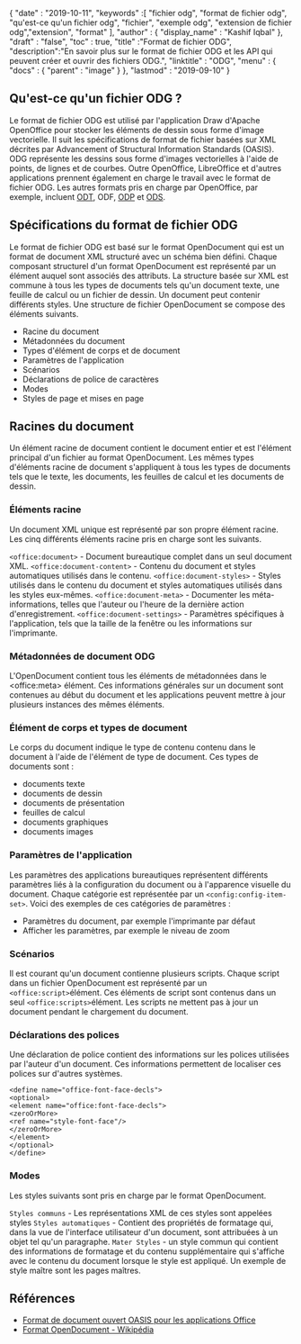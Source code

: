 {
  "date" : "2019-10-11",
  "keywords" :[ "fichier odg", "format de fichier odg", "qu'est-ce qu'un fichier odg", "fichier", "exemple odg", "extension de fichier odg","extension", "format" ],
  "author" : {
    "display_name" : "Kashif Iqbal"
},
  "draft" : "false",
  "toc" : true,
  "title" :"Format de fichier ODG",
  "description":"En savoir plus sur le format de fichier ODG et les API qui peuvent créer et ouvrir des fichiers ODG.",
  "linktitle" : "ODG",
  "menu" : {
    "docs" : {
      "parent" : "image"
}
},
  "lastmod" : "2019-09-10"
}

## Qu'est-ce qu'un fichier ODG ?

Le format de fichier ODG est utilisé par l'application Draw d'Apache OpenOffice pour stocker les éléments de dessin sous forme d'image vectorielle. Il suit les spécifications de format de fichier basées sur XML décrites par Advancement of Structural Information Standards (OASIS). ODG représente les dessins sous forme d'images vectorielles à l'aide de points, de lignes et de courbes. Outre OpenOffice, LibreOffice et d'autres applications prennent également en charge le travail avec le format de fichier ODG. Les autres formats pris en charge par OpenOffice, par exemple, incluent [ODT](/fr/word-processing/odt/), ODF, [ODP](/fr/presentation/odp/) et [ODS](/fr/spreadsheet/ods/).


## Spécifications du format de fichier ODG

Le format de fichier ODG est basé sur le format OpenDocument qui est un format de document XML structuré avec un schéma bien défini.
Chaque composant structurel d'un format OpenDocument est représenté par un élément auquel sont associés des attributs. La structure basée sur XML est commune à tous les types de documents tels qu'un document texte, une feuille de calcul ou un fichier de dessin. Un document peut contenir différents styles. Une structure de fichier OpenDocument se compose des éléments suivants.
* Racine du document
* Métadonnées du document
* Types d'élément de corps et de document
* Paramètres de l'application
* Scénarios
* Déclarations de police de caractères
* Modes
* Styles de page et mises en page

## Racines du document ##

Un élément racine de document contient le document entier et est l'élément principal d'un fichier au format OpenDocument. Les mêmes types d'éléments racine de document s'appliquent à tous les types de documents tels que le texte, les documents, les feuilles de calcul et les documents de dessin.

### Éléments racine ###
Un document XML unique est représenté par son propre élément racine. Les cinq différents éléments racine pris en charge sont les suivants.

`<office:document>` - Document bureautique complet dans un seul document XML.
`<office:document-content>` - Contenu du document et styles automatiques utilisés dans le contenu.
`<office:document-styles>` - Styles utilisés dans le contenu du document et styles automatiques utilisés dans les styles eux-mêmes.
`<office:document-meta>` - Documenter les méta-informations, telles que l'auteur ou l'heure de la dernière action d'enregistrement.
`<office:document-settings>` - Paramètres spécifiques à l'application, tels que la taille de la fenêtre ou les informations sur l'imprimante.

### Métadonnées de document ODG ###
L'OpenDocument contient tous les éléments de métadonnées dans le \<office:meta> élément. Ces informations générales sur un document sont contenues au début du document et les applications peuvent mettre à jour plusieurs instances des mêmes éléments.

### Élément de corps et types de document ###
Le corps du document indique le type de contenu contenu dans le document à l'aide de l'élément de type de document. Ces types de documents sont :
* documents texte
* documents de dessin
* documents de présentation
* feuilles de calcul
* documents graphiques
* documents images

### Paramètres de l'application ###
Les paramètres des applications bureautiques représentent différents paramètres liés à la configuration du document ou à l'apparence visuelle du document. Chaque catégorie est représentée par un `<config:config-item-set>`. Voici des exemples de ces catégories de paramètres :
* Paramètres du document, par exemple l'imprimante par défaut
* Afficher les paramètres, par exemple le niveau de zoom

### Scénarios ###
Il est courant qu'un document contienne plusieurs scripts. Chaque script dans un fichier OpenDocument est représenté par un `<office:script>`élément. Ces éléments de script sont contenus dans un seul `<office:scripts>`élément. Les scripts ne mettent pas à jour un document pendant le chargement du document.
### Déclarations des polices ###

Une déclaration de police contient des informations sur les polices utilisées par l'auteur d'un document. Ces informations permettent de localiser ces polices sur d'autres systèmes.
```
<define name="office-font-face-decls">
<optional>
<element name="office:font-face-decls">
<zeroOrMore>
<ref name="style-font-face"/>
</zeroOrMore>
</element>
</optional>
</define>
```
### Modes ###
Les styles suivants sont pris en charge par le format OpenDocument.

`Styles communs` - Les représentations XML de ces styles sont appelées styles
`Styles automatiques` - Contient des propriétés de formatage qui, dans la vue de l'interface utilisateur d'un document, sont attribuées à un objet tel qu'un paragraphe.
`Mater Styles` - un style commun qui contient des informations de formatage et du contenu supplémentaire qui s'affiche avec le contenu du document lorsque le style est appliqué. Un exemple de style maître sont les pages maîtres.

## Références ##
* [Format de document ouvert OASIS pour les applications Office](https://www.oasis-open.org/committees/tc_home.php?wg_abbrev=office)
* [Format OpenDocument - Wikipédia](https://en.wikipedia.org/wiki/OpenDocument)

